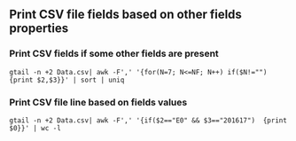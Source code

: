 ## Print CSV file fields based on other fields properties

### Print CSV fields if some other fields are present

`gtail -n +2 Data.csv| awk -F',' '{for(N=7; N<=NF; N++) if($N!="") {print $2,$3}}' | sort | uniq`

### Print CSV file line based on fields values

`gtail -n +2 Data.csv| awk -F',' '{if($2=="E0" && $3=="201617")  {print $0}}' | wc -l`



